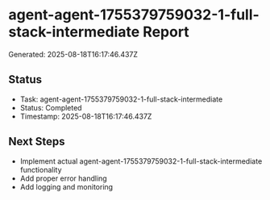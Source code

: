 # agent-agent-1755379759032-1-full-stack-intermediate Report

Generated: 2025-08-18T16:17:46.437Z

## Status
- Task: agent-agent-1755379759032-1-full-stack-intermediate
- Status: Completed
- Timestamp: 2025-08-18T16:17:46.437Z

## Next Steps
- Implement actual agent-agent-1755379759032-1-full-stack-intermediate functionality
- Add proper error handling
- Add logging and monitoring
